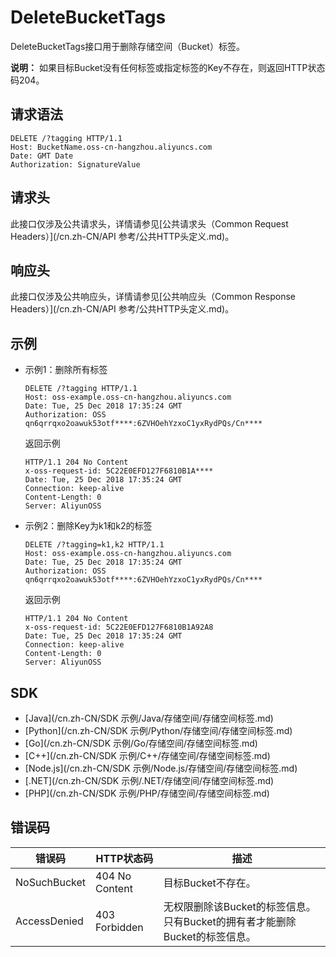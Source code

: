 # DeleteBucketTags

DeleteBucketTags接口用于删除存储空间（Bucket）标签。

**说明：** 如果目标Bucket没有任何标签或指定标签的Key不存在，则返回HTTP状态码204。

## 请求语法

```
DELETE /?tagging HTTP/1.1
Host: BucketName.oss-cn-hangzhou.aliyuncs.com
Date: GMT Date
Authorization: SignatureValue
```

## 请求头

此接口仅涉及公共请求头，详情请参见[公共请求头（Common Request Headers）](/cn.zh-CN/API 参考/公共HTTP头定义.md)。

## 响应头

此接口仅涉及公共响应头，详情请参见[公共响应头（Common Response Headers）](/cn.zh-CN/API 参考/公共HTTP头定义.md)。

## 示例

-   示例1：删除所有标签

    ```
    DELETE /?tagging HTTP/1.1
    Host: oss-example.oss-cn-hangzhou.aliyuncs.com
    Date: Tue, 25 Dec 2018 17:35:24 GMT
    Authorization: OSS qn6qrrqxo2oawuk53otf****:6ZVHOehYzxoC1yxRydPQs/Cn****
    ```

    返回示例

    ```
    HTTP/1.1 204 No Content
    x-oss-request-id: 5C22E0EFD127F6810B1A****
    Date: Tue, 25 Dec 2018 17:35:24 GMT
    Connection: keep-alive
    Content-Length: 0
    Server: AliyunOSS
    ```

-   示例2：删除Key为k1和k2的标签

    ```
    DELETE /?tagging=k1,k2 HTTP/1.1
    Host: oss-example.oss-cn-hangzhou.aliyuncs.com
    Date: Tue, 25 Dec 2018 17:35:24 GMT
    Authorization: OSS qn6qrrqxo2oawuk53otf****:6ZVHOehYzxoC1yxRydPQs/Cn****
    ```

    返回示例

    ```
    HTTP/1.1 204 No Content
    x-oss-request-id: 5C22E0EFD127F6810B1A92A8
    Date: Tue, 25 Dec 2018 17:35:24 GMT
    Connection: keep-alive
    Content-Length: 0
    Server: AliyunOSS
    ```


## SDK

-   [Java](/cn.zh-CN/SDK 示例/Java/存储空间/存储空间标签.md)
-   [Python](/cn.zh-CN/SDK 示例/Python/存储空间/存储空间标签.md)
-   [Go](/cn.zh-CN/SDK 示例/Go/存储空间/存储空间标签.md)
-   [C++](/cn.zh-CN/SDK 示例/C++/存储空间/存储空间标签.md)
-   [Node.js](/cn.zh-CN/SDK 示例/Node.js/存储空间/存储空间标签.md)
-   [.NET](/cn.zh-CN/SDK 示例/.NET/存储空间/存储空间标签.md)
-   [PHP](/cn.zh-CN/SDK 示例/PHP/存储空间/存储空间标签.md)

## 错误码

|错误码|HTTP状态码|描述|
|---|-------|--|
|NoSuchBucket|404 No Content|目标Bucket不存在。|
|AccessDenied|403 Forbidden|无权限删除该Bucket的标签信息。只有Bucket的拥有者才能删除Bucket的标签信息。|

